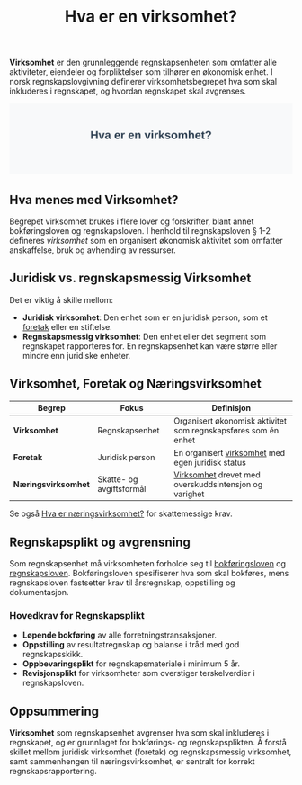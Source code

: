 ﻿---
title: "Hva er en virksomhet?"
seoTitle: "Hva er virksomhet | Definisjon i regnskap og skatt"
description: "Virksomhet er regnskapsenheten som omfatter alle aktiviteter, eiendeler og forpliktelser i en økonomisk enhet. Lær hvordan virksomhetsbegrepet avgrenses i norsk regnskap og skatt."
summary: "Kort forklaring av virksomhet som regnskapsenhet, forskjellen mot foretak og næringsvirksomhet, og krav til bokføring og rapportering."
---

**Virksomhet** er den grunnleggende regnskapsenheten som omfatter alle aktiviteter, eiendeler og forpliktelser som tilhører en økonomisk enhet. I norsk regnskapslovgivning definerer virksomhetsbegrepet hva som skal inkluderes i regnskapet, og hvordan regnskapet skal avgrenses.

![Illustrasjon av virksomhet som regnskapsenhet](hva-er-virksomhet-image.svg)

## Hva menes med Virksomhet?

Begrepet virksomhet brukes i flere lover og forskrifter, blant annet bokføringsloven og regnskapsloven. I henhold til regnskapsloven § 1-2 defineres *virksomhet* som en organisert økonomisk aktivitet som omfatter anskaffelse, bruk og avhending av ressurser.

## Juridisk vs. regnskapsmessig Virksomhet

Det er viktig å skille mellom:

* **Juridisk virksomhet**: Den enhet som er en juridisk person, som et [foretak](/blogs/regnskap/hva-er-foretak "Hva er et Foretak?") eller en stiftelse.
* **Regnskapsmessig virksomhet**: Den enhet eller det segment som regnskapet rapporteres for. En regnskapsenhet kan være større eller mindre enn juridiske enheter.

## Virksomhet, Foretak og Næringsvirksomhet

| Begrep               | Fokus                        | Definisjon                                                                 |
|----------------------|------------------------------|----------------------------------------------------------------------------|
| **Virksomhet**       | Regnskapsenhet               | Organisert økonomisk aktivitet som regnskapsføres som én enhet             |
| **Foretak**          | Juridisk person              | En organisert [virksomhet](/blogs/regnskap/hva-er-virksomhet "Hva er en virksomhet? Definisjon og Regnskapsmessige Forhold") med egen juridisk status |
| **Næringsvirksomhet**| Skatte- og avgiftsformål     | [Virksomhet](/blogs/regnskap/hva-er-virksomhet "Hva er en virksomhet? Definisjon og Regnskapsmessige Forhold") drevet med overskuddsintensjon og varighet |

Se også [Hva er næringsvirksomhet?](/blogs/regnskap/naeringsvirksomhet "Hva er næringsvirksomhet? Definisjon og Regnskapsmessig Behandling") for skattemessige krav.

## Regnskapsplikt og avgrensning

Som regnskapsenhet må virksomheten forholde seg til [bokføringsloven](/blogs/regnskap/hva-er-bokforingsloven "Hva er Bokføringsloven? Komplett Guide til Norsk Bokføringslovgivning") og [regnskapsloven](/blogs/regnskap/hva-er-regnskapsloven "Hva er Regnskapsloven? Guide til Regnskapsreglene i Norge"). Bokføringsloven spesifiserer hva som skal bokføres, mens regnskapsloven fastsetter krav til årsregnskap, oppstilling og dokumentasjon.

### Hovedkrav for Regnskapsplikt

* **Løpende bokføring** av alle forretningstransaksjoner.
* **Oppstilling** av resultatregnskap og balanse i tråd med god regnskapsskikk.
* **Oppbevaringsplikt** for regnskapsmateriale i minimum 5 år.
* **Revisjonsplikt** for virksomheter som overstiger terskelverdier i regnskapsloven.

## Oppsummering

**Virksomhet** som regnskapsenhet avgrenser hva som skal inkluderes i regnskapet, og er grunnlaget for bokførings- og regnskapsplikten. Å forstå skillet mellom juridisk virksomhet (foretak) og regnskapsmessig virksomhet, samt sammenhengen til næringsvirksomhet, er sentralt for korrekt regnskapsrapportering.










